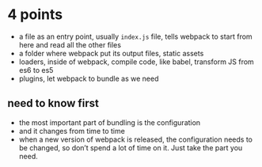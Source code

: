 # 4 points

- a file as an entry point, usually `index.js` file, tells webpack to start from here and read all the other files
- a folder where webpack put its output files, static assets
- loaders, inside of webpack, compile code, like babel, transform JS from es6 to es5
- plugins, let webpack to bundle as we need

## need to know first

- the most important part of bundling is the configuration
- and it changes from time to time
- when a new version of webpack is released, the configuration needs to be changed, so don’t spend a lot of time on it. Just take the part you need.
